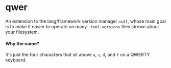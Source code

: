 # qwer

An extension to the lang/framework version manager `asdf`, whose main goal is
to make it easier to operate on many `.tool-versions` files strewn about your
filesystem.

#### Why the name?

It's just the four characters that sit above `a`, `s`, `d`, and `f` on a QWERTY
keyboard.

